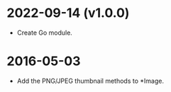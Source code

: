# 2022-09-14 (v1.0.0)

* Create Go module.

# 2016-05-03

* Add the PNG/JPEG thumbnail methods to *Image.
